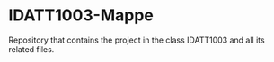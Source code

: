 # IDATT1003-Mappe
Repository that contains the project in the class IDATT1003 and all its related files.
